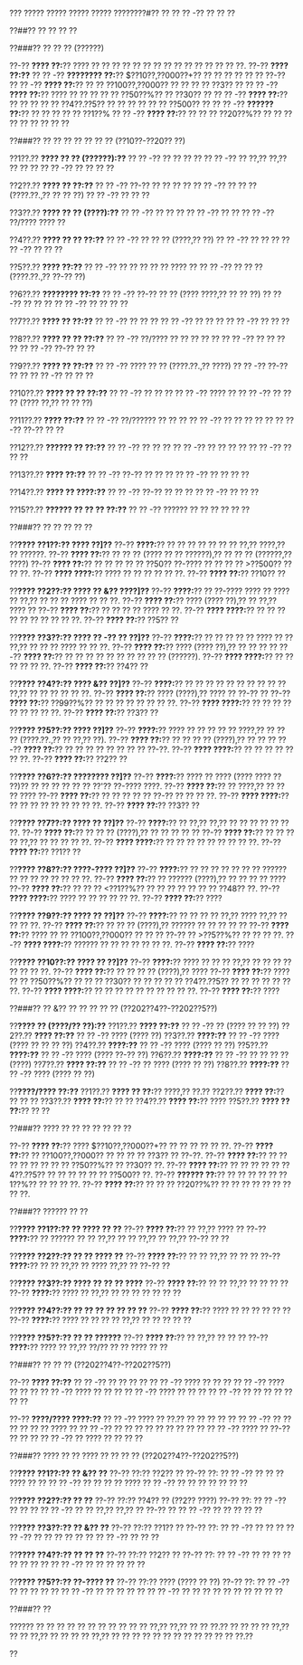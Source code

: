 ??? ????? ????? ????? ????? ????????#?? ?? ?? ?? -?? ?? ?? ??

??##?? ?? ?? ?? ??

??###?? ?? ?? ?? (??????)

??-?? **???? ??:**?? ???? ?? ?? ?? ?? ?? ?? ?? ?? ?? ?? ?? ?? ?? ?? ??.
??-?? **???? ??:??**
?? ?? -?? **???????? ??:**?? $??10??,??000??+?? ?? ?? ?? ?? ?? ?? ??-??
?? ?? -?? **???? ??:**?? ?? ?? ??100??,??000?? ?? ?? ?? ?? ??3?? ??
?? ?? -?? **???? ??:**?? ???? ?? ?? ?? ?? ?? ??50??%?? ?? ??30?? ??
?? ?? -?? **???? ??:**?? ?? ?? ?? ?? ?? ??4??.??5?? ?? ?? ?? ?? ?? ?? ??500?? ??
?? ?? -?? **?????? ??:**?? ?? ?? ?? ?? ?? ??1??%
?? ?? -?? **???? ??:**?? ?? ?? ?? ??20??%?? ?? ?? ?? ?? ?? ?? ?? ?? ??

??###?? ?? ?? ?? ?? ?? ?? ?? (??10??-??20?? ??)

??1??.?? **???? ?? ?? (??????):??**
??  ?? -?? ?? ?? ?? ??
??  ?? -?? ?? ??,?? ??,?? ?? ?? ??
??  ?? -?? ?? ?? ?? ??

??2??.?? **???? ?? ??:??**
??  ?? -?? ??-?? ?? ?? ?? ??
??  ?? -?? ?? ?? ?? (????.??.,?? ?? ?? ??)
??  ?? -?? ?? ?? ??

??3??.?? **???? ?? ?? (????):??**
??  ?? -?? ?? ?? ??
??  ?? -?? ?? ??
??  ?? -?? ??/???? ???? ??

??4??.?? **???? ?? ?? ??:??**
??  ?? -?? ?? ?? ?? (????,?? ??)
??  ?? -?? ?? ?? ??
??  ?? -?? ?? ?? ??

??5??.?? **???? ??:??**
??  ?? -?? ?? ?? ?? ?? ?? ???? ??
??  ?? -?? ?? ?? ?? (????.??.,?? ??-?? ??)

??6??.?? **???????? ??:??**
??  ?? -?? ??-?? ?? ?? (???? ????,?? ?? ?? ??)
??  ?? -?? ?? ?? ??
??  ?? -?? ?? ?? ?? ??

??7??.?? **???? ?? ??:??**
??  ?? -?? ?? ?? ??
??  ?? -?? ?? ?? ??
??  ?? -?? ?? ?? ??

??8??.?? **???? ?? ?? ??:??**
??  ?? -?? ??/???? ?? ?? ?? ?? ??
??  ?? -?? ?? ?? ?? ??
??  ?? -?? ??-?? ?? ??

??9??.?? **???? ?? ??:??**
??  ?? -?? ???? ?? ?? (????.??.,?? ????)
??  ?? -?? ??-?? ?? ??
??  ?? -?? ?? ?? ??

??10??.?? **???? ?? ?? ??:??**
??   ?? -?? ?? ?? ??
??   ?? -?? ???? ??
??   ?? -?? ?? ?? ?? (???? ??,?? ?? ?? ??)

??11??.?? **???? ??:??**
??   ?? -?? ??/?????? ?? ?? ??
??   ?? -?? ?? ?? ?? ?? ??
??   ?? -?? ??-?? ?? ??

??12??.?? **?????? ?? ??:??**
??   ?? -?? ?? ?? ??
??   ?? -?? ?? ?? ?? ??
??   ?? -?? ?? ?? ??

??13??.?? **???? ??:??**
??   ?? -?? ??-?? ?? ?? ??
??   ?? -?? ?? ?? ?? ??

??14??.?? **???? ?? ????:??**
??   ?? -?? ??-?? ?? ?? ??
??   ?? -?? ?? ?? ??

??15??.?? **?????? ?? ?? ?? ??:??**
??   ?? -?? ?????? ?? ?? ?? ?? ?? ??

??###?? ?? ?? ?? ?? ??

??**???? ??1??:?? ???? ??]??**
??-?? **????:**?? ?? ?? ?? ?? ?? ?? ?? ??,?? ????,?? ?? ??????.
??-?? **???? ??:**?? ?? ?? ?? (???? ?? ?? ??????),?? ?? ?? ?? (??????,?? ????)
??-?? **???? ??:**?? ?? ?? ?? ?? ?? ??50?? ??-???? ?? ?? ?? ?? >??500?? ?? ?? ??.
??-?? **???? ????:**?? ???? ?? ?? ?? ?? ?? ??.
??-?? **???? ??:**?? ??10?? ??

??**???? ??2??:?? ???? ?? &?? ????]??**
??-?? **????:**?? ?? ??-???? ???? ?? ???? ?? ??,?? ?? ?? ?? ???? ?? ?? ??.
??-?? **???? ??:**?? ???? (???? ??),?? ?? ??,?? ???? ??
??-?? **???? ??:**?? ?? ?? ?? ?? ???? ?? ??.
??-?? **???? ????:**?? ?? ?? ?? ?? ?? ?? ?? ?? ?? ??.
??-?? **???? ??:**?? ??5?? ??

??**???? ??3??:?? ???? ?? -?? ?? ??]??**
??-?? **????:**?? ?? ?? ?? ?? ?? ???? ?? ?? ??,?? ?? ?? ?? ???? ?? ?? ??.
??-?? **???? ??:**?? ???? (???? ??),?? ?? ?? ?? ??
??-?? **???? ??:**?? ?? ?? ?? ?? ?? ?? ?? ?? ?? ?? (??????).
??-?? **???? ????:**?? ?? ?? ?? ?? ?? ??.
??-?? **???? ??:**?? ??4?? ??

??**???? ??4??:?? ???? &?? ??]??**
??-?? **????:**?? ?? ?? ?? ?? ?? ?? ?? ?? ?? ?? ??,?? ?? ?? ?? ?? ?? ??.
??-?? **???? ??:**?? ???? (????),?? ???? ?? ??-?? ??
??-?? **???? ??:**?? ??99??%?? ?? ?? ?? ?? ?? ?? ?? ??.
??-?? **???? ????:**?? ?? ?? ?? ?? ?? ?? ?? ?? ??.
??-?? **???? ??:**?? ??3?? ??

??**???? ??5??:?? ???? ??]??**
??-?? **????:**?? ???? ?? ?? ?? ?? ?? ????,?? ?? ?? ?? (????.??.,?? ?? ??,?? ??).
??-?? **???? ??:**?? ?? ?? ?? ?? (????),?? ?? ?? ??
??-?? **???? ??:**?? ?? ?? ?? ?? ?? ?? ?? ?? ??-??.
??-?? **???? ????:**?? ?? ?? ?? ?? ?? ?? ??.
??-?? **???? ??:**?? ??2?? ??

??**???? ??6??:?? ???????? ??]??**
??-?? **????:**?? ???? ?? ???? (???? ???? ?? ??)?? ?? ?? ?? ?? ?? ?? ??'?? ??-???? ????.
??-?? **???? ??:**?? ?? ????,?? ?? ?? ?? ????
??-?? **???? ??:**?? ?? ?? ?? ?? ?? ??-?? ?? ?? ?? ??.
??-?? **???? ????:**?? ?? ?? ?? ?? ?? ?? ?? ?? ??.
??-?? **???? ??:**?? ??3?? ??

??**???? ??7??:?? ???? ?? ??]??**
??-?? **????:**?? ?? ??,?? ??,?? ?? ?? ?? ?? ?? ?? ??.
??-?? **???? ??:**?? ?? ?? ?? (????),?? ?? ?? ?? ?? ??
??-?? **???? ??:**?? ?? ?? ?? ?? ??,?? ?? ?? ?? ?? ??.
??-?? **???? ????:**?? ?? ?? ?? ?? ?? ?? ?? ?? ??.
??-?? **???? ??:**?? ??1?? ??

??**???? ??8??:?? ????-???? ??]??**
??-?? **????:**?? ?? ?? ?? ?? ?? ?? ?? ?????? ?? ?? ?? ?? ?? ?? ?? ??.
??-?? **???? ??:**?? ?? ?????? (????),?? ?? ?? ?? ?? ????
??-?? **???? ??:**?? ?? ?? ?? <??1??%?? ?? ?? ?? ?? ?? ?? ?? ??48?? ??.
??-?? **???? ????:**?? ???? ?? ?? ?? ?? ?? ??.
??-?? **???? ??:**?? ????

??**???? ??9??:?? ???? ?? ??]??**
??-?? **????:**?? ?? ?? ?? ?? ??,?? ???? ??,?? ?? ?? ?? ??.
??-?? **???? ??:**?? ?? ?? ?? (????),?? ?????? ?? ?? ?? ?? ??
??-?? **???? ??:**?? ???? ?? ?? ??100??,??000?? ?? ?? ?? ??-?? ?? >??5??%?? ?? ?? ?? ??.
??-?? **???? ????:**?? ?????? ?? ?? ?? ?? ?? ?? ??.
??-?? **???? ??:**?? ????

??**???? ??10??:?? ???? ?? ??]??**
??-?? **????:**?? ???? ?? ?? ?? ??,?? ?? ?? ?? ?? ?? ?? ?? ??.
??-?? **???? ??:**?? ?? ?? ?? ?? (????),?? ????
??-?? **???? ??:**?? ???? ?? ?? ??50??%?? ?? ?? ?? ??30?? ?? ?? ?? ?? ?? ??4??.??5?? ?? ?? ?? ?? ?? ?? ??.
??-?? **???? ????:**?? ?? ?? ?? ?? ?? ?? ?? ?? ?? ??.
??-?? **???? ??:**?? ????

??###?? ?? &?? ?? ?? ?? ?? ?? (??202??4??-??202??5??)

??**???? ?? (????/?? ??):??**
??1??.?? **???? ??:??**
??  ?? -?? ?? (???? ?? ?? ??)
??2??.?? **???? ??:??**
??  ?? -?? ???? (???? ??)
??3??.?? **????:??**
??  ?? -?? ???? (???? ?? ?? ?? ??)
??4??.?? **????:??**
??  ?? -?? ???? (???? ?? ??)
??5??.?? **????:??**
??  ?? -?? ???? (???? ??-?? ??)
??6??.?? **????:??**
??  ?? -?? ?? ?? ?? ?? (????)
??7??.?? **???? ??:??**
??  ?? -?? ?? ???? (???? ?? ??)
??8??.?? **????:??**
??  ?? -?? ???? (???? ?? ??)

??**????/???? ??:??**
??1??.?? **???? ?? ??:**?? ????,?? ??.??
??2??.?? **???? ??:**?? ?? ?? ??
??3??.?? **???? ??:**?? ?? ??
??4??.?? **???? ??:**?? ????
??5??.?? **???? ?? ??:**?? ?? ??

??###?? ???? ?? ?? ?? ?? ?? ?? ??

??-?? **???? ??:**?? ???? $??10??,??000??+?? ?? ?? ?? ?? ?? ??.
??-?? **???? ??:**?? ?? ??100??,??000?? ?? ?? ?? ?? ??3?? ?? ??-??.
??-?? **???? ??:**?? ?? ?? ?? ?? ?? ?? ?? ?? ??50??%?? ?? ??30?? ??.
??-?? **???? ??:**?? ?? ?? ?? ?? ?? ??4??.??5?? ?? ?? ?? ?? ?? ?? ??500?? ??.
??-?? **?????? ??:**?? ?? ?? ?? ?? ?? ??1??%?? ?? ?? ?? ??.
??-?? **???? ??:**?? ?? ?? ?? ??20??%?? ?? ?? ?? ?? ?? ?? ?? ?? ??.

??###?? ?????? ?? ??

??**???? ??1??:?? ?? ???? ?? ??**
??-?? **???? ??:**?? ?? ??,?? ???? ??
??-?? **????:**?? ?? ?????? ?? ?? ??,?? ?? ?? ??,?? ?? ??,?? ??-?? ?? ??

??**???? ??2??:?? ?? ?? ???? ??**
??-?? **???? ??:**?? ?? ?? ??,?? ?? ?? ??
??-?? **????:**?? ?? ?? ??,?? ?? ???? ??,?? ?? ??-?? ??

??**???? ??3??:?? ???? ?? ?? ?? ????**
??-?? **???? ??:**?? ?? ?? ??,?? ?? ?? ?? ??
??-?? **????:**?? ???? ?? ??,?? ?? ?? ?? ?? ?? ?? ??

??**???? ??4??:?? ?? ?? ?? ?? ?? ?? ??**
??-?? **???? ??:**?? ???? ?? ?? ?? ?? ?? ??
??-?? **????:**?? ???? ?? ?? ?? ?? ??,?? ?? ?? ?? ?? ??

??**???? ??5??:?? ?? ?? ??????**
??-?? **???? ??:**?? ?? ??,?? ?? ?? ??
??-?? **????:**?? ???? ?? ??,?? ??/?? ?? ?? ???? ?? ??

??###?? ?? ?? ?? (??202??4??-??202??5??)

??-?? **???? ??:??**
?? ?? -?? ?? ?? ?? ??
?? ?? -?? ???? ?? ?? ??
?? ?? -?? ???? ?? ?? ??
?? ?? -?? ???? ?? ?? ??
?? ?? -?? ???? ?? ?? ??
?? ?? -?? ?? ?? ?? ?? ?? ?? ??

??-?? **????/???? ????:??**
?? ?? -?? ???? ?? ??.?? ?? ?? ?? ?? ??
?? ?? -?? ?? ?? ?? ?? ?? ?? ???? ??
?? ?? -?? ?? ?? ?? ?? ?? ?? ?? ?? ??
?? ?? -?? ???? ?? ??-?? ?? ?? ??
?? ?? -?? ?? ???? ?? ?? ?? ??

??###?? ???? ?? ?? ???? ?? ?? ?? ?? (??202??4??-??202??5??)

??**???? ??1??:?? ?? &?? ??**
??-?? ??:?? ??2?? ??
??-?? ??:
?? ?? -?? ?? ?? ?? ???? ?? ??
?? ?? -?? ?? ?? ?? ?? ????
?? ?? -?? ?? ?? ?? ?? ?? ?? ??

??**???? ??2??:?? ?? ??**
??-?? ??:?? ??4?? ?? (??2?? ????)
??-?? ??:
?? ?? -?? ?? ?? ??
?? ?? -?? ?? ?? ??,?? ??,?? ?? ??-?? ??
?? ?? -?? ?? ?? ?? ?? ??

??**???? ??3??:?? ?? &?? ??**
??-?? ??:?? ??1?? ??
??-?? ??:
?? ?? -?? ?? ?? ??
?? ?? -?? ?? ?? ?? ?? ?? ??
?? ?? -?? ?? ?? ??

??**???? ??4??:?? ?? ?? ??**
??-?? ??:?? ??2?? ??
??-?? ??:
?? ?? -?? ?? ?? ?? ?? ?? ?? ?? ??
?? ?? -?? ?? ?? ?? ?? ?? ??

??**???? ??5??:?? ??-???? ??**
??-?? ??:?? ???? (???? ?? ??)
??-?? ??:
?? ?? -?? ?? ?? ?? ?? ??
?? ?? -?? ?? ?? ?? ?? ??
?? ?? -?? ?? ?? ?? ?? ?? ?? ?? ?? ?? ??

??###?? ??

?????? ?? ?? ?? ?? ?? ?? ?? ?? ?? ?? ?? ??,?? ??,?? ?? ?? ??.?? ?? ?? ?? ?? ??,?? ?? ?? ??,?? ?? ?? ?? ?? ??,?? ?? ?? ?? ?? ?? ?? ?? ?? ?? ?? ?? ?? ??.??

??